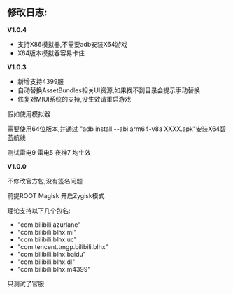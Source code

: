 ## 修改日志:

**V1.0.4**

* 支持X86模拟器,不需要adb安装X64游戏
* X64版本模拟器容易卡住


**V1.0.3**

* 新增支持4399服
* 自动替换AssetBundles相关UI资源,如果找不到目录会提示手动替换
* 修复对MIUI系统的支持,没生效请重启游戏

假如使用模拟器

需要使用64位版本,并通过 "adb install --abi arm64-v8a XXXX.apk"安装X64碧蓝航线

测试雷电9 雷电5 夜神7 均生效

**V1.0.0**

不修改官方包,没有签名问题

前提ROOT Magisk 开启Zygisk模式

理论支持以下几个包名:

* "com.bilibili.azurlane"
* "com.bilibili.blhx.mi"
* "com.bilibili.blhx.uc"
* "com.tencent.tmgp.bilibili.blhx"
* "com.bilibili.blhx.baidu"
* "com.bilibili.blhx.dl"
* "com.bilibili.blhx.m4399"

只测试了官服

